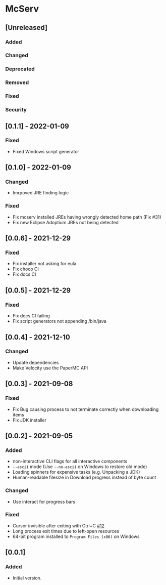# McServ

## [Unreleased]
### Added

### Changed

### Deprecated

### Removed

### Fixed

### Security

## [0.1.1] - 2022-01-09
### Fixed
- Fixed Windows script generator

## [0.1.0] - 2022-01-09
### Changed
- Imrpoved JRE finding logic

### Fixed
- Fix mcserv installed JREs having wrongly detected home path (Fix #31)
- Fix new Eclipse Adoptium JREs not being detected

## [0.0.6] - 2021-12-29
### Fixed
- Fix installer not asking for eula
- Fix choco CI
- Fix docs CI

## [0.0.5] - 2021-12-29
### Fixed
- Fix docs CI failing
- Fix script generators not appending /bin/java

## [0.0.4] - 2021-12-10
### Changed
- Update dependencies
- Make Velocity use the PaperMC API

## [0.0.3] - 2021-09-08
### Fixed
- Fix Bug causing process to not terminate correctly when downloading items
- Fix JDK installer

## [0.0.2] - 2021-09-05
### Added
- non-interactive CLI flags for all interactive components
- `--ascii` mode (Use `--no-ascii` on Windows to restore old mode)
- Loading spinners for expensive tasks (e.g. Unpacking a JDK)
- Human-readable filesize in Download progress instead of byte count

### Changed
- Use interact for progress bars

### Fixed
- Cursor invisible after exiting with Ctrl+C [#12](https://github.com/DRSchlaubi/mcserv/issues/12)
- Long process exit times due to left-open resources
- 64-bit program installed to `Program Files (x86)` on Windows

## [0.0.1]
### Added
- Initial version.